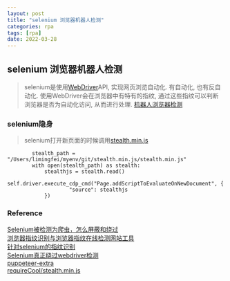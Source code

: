 ```yaml
---
layout: post
title: "selenium 浏览器机器人检测"
categories: rpa
tags: [rpa]
date: 2022-03-28
---
```


## selenium 浏览器机器人检测
> selenium是使用[WebDriver](https://www.w3.org/TR/webdriver/)API, 实现网页浏览自动化.
> 有自动化, 也有反自动化. 使用WebDriver会在浏览器中有特有的指纹, 通过这些指纹可以判断
> 浏览器是否为自动化访问, 从而进行处理. [机器人浏览器检测](https://www.w3.org/TR/webdriver/)

### selenium隐身

> selenium打开新页面的时候调用[stealth.min.js](https://github.com/requireCool/stealth.min.js)

			stealth_path = "/Users/limingfei/myenv/git/stealth.min.js/stealth.min.js"
			with open(stealth_path) as stealth:
				stealthjs = stealth.read()
				self.driver.execute_cdp_cmd("Page.addScriptToEvaluateOnNewDocument", {
						"source": stealthjs
				})


### Reference
[Selenium被检测为爬虫，怎么屏蔽和绕过](https://zhuanlan.zhihu.com/p/484522386)  
[浏览器指纹识别与浏览器指纹在线检测网站工具](https://zhuanlan.zhihu.com/p/461968729)  
[针对selenium的指纹识别](http://www.chipscoco.com/?id=231)  
[Selenium真正绕过webdriver检测](https://benpaodewoniu.github.io/2021/04/22/python136/)  
[puppeteer-extra](https://github.com/berstend/puppeteer-extra)  
[requireCool/stealth.min.js](https://github.com/requireCool/stealth.min.js)  

